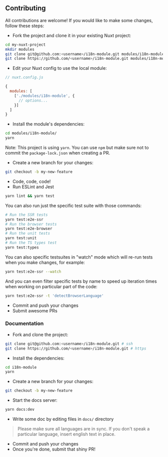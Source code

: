 ## Contributing

All contributions are welcome! If you would like to make some changes, follow these steps:

- Fork the project and clone it in your existing Nuxt project:

```sh
cd my-nuxt-project
mkdir modules
git clone git@github.com:<username>/i18n-module.git modules/i18n-module # ssh
git clone https://github.com/<username>/i18n-module.git modules/i18n-module # https
```

- Edit your Nuxt config to use the local module:

```js
// nuxt.config.js

{
  modules: [
    ['./modules/i18n-module', {
      // options...
    }]
  ]
}
```

- Install the module's dependencies:

```sh
cd modules/i18n-module/
yarn
```

Note: This project is using `yarn`. You can use `npm` but make sure not to commit the `package-lock.json` when creating a PR.

- Create a new branch for your changes:

```sh
git checkout -b my-new-feature
```

- Code, code, code!
- Run ESLint and Jest

```sh
yarn lint && yarn test
```

You can also run just the specific test suite with those commands:

```sh
# Run the SSR tests
yarn test:e2e-ssr
# Run the browser tests
yarn test:e2e-browser
# Run the unit tests
yarn test:unit
# Run the TS types test
yarn test:types
```

You can also specific testsuites in "watch" mode which will re-run tests when you make changes, for example:

```sh
yarn test:e2e-ssr --watch
```

And you can even filter specific tests by name to speed up iteration times when working on particular part of the code:

```sh
yarn test:e2e-ssr -t 'detectBrowserLanguage'
```

- Commit and push your changes
- Submit awesome PRs

### Documentation

- Fork and clone the project:

```sh
git clone git@github.com:<username>/i18n-module.git # ssh
git clone https://github.com/<username>/i18n-module.git # https
```

- Install the dependencies:

```sh
cd i18n-module
yarn
```

- Create a new branch for your changes:

```sh
git checkout -b my-new-feature
```

- Start the docs server:

```sh
yarn docs:dev
```

- Write some doc by editing files in `docs/` directory

> Please make sure all languages are in sync. If you don't speak a particular language, insert english text in place.

- Commit and push your changes
- Once you're done, submit that shiny PR!
